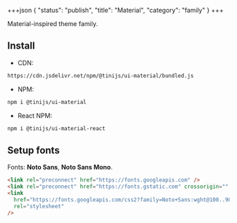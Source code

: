 +++json
{
  "status": "publish",
  "title": "Material",
  "category": "family"
}
+++

Material-inspired theme family.

## Install

- CDN:

```txt
https://cdn.jsdelivr.net/npm/@tinijs/ui-material/bundled.js
```

- NPM:

```bash
npm i @tinijs/ui-material
```

- React NPM:

```bash
npm i @tinijs/ui-material-react
```

## Setup fonts

Fonts: **Noto Sans**, **Noto Sans Mono**.

```html
<link rel="preconnect" href="https://fonts.googleapis.com" />
<link rel="preconnect" href="https://fonts.gstatic.com" crossorigin="" />
<link
  href="https://fonts.googleapis.com/css2?family=Noto+Sans:wght@100..900&amp;family=Noto+Sans+Mono&amp;display=swap"
  rel="stylesheet"
/>
```
